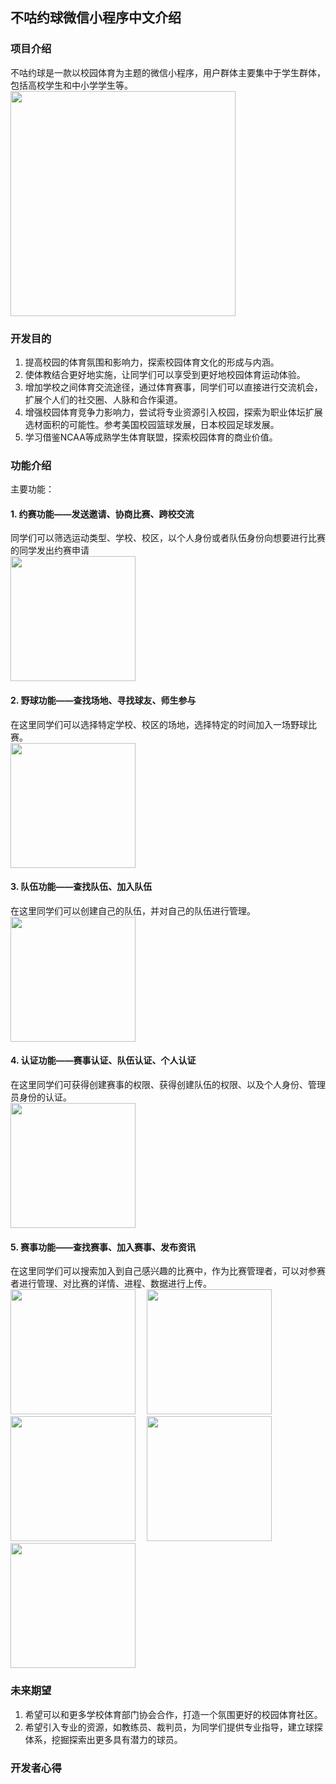## 不咕约球微信小程序中文介绍

### 项目介绍
不咕约球是一款以校园体育为主题的微信小程序，用户群体主要集中于学生群体，包括高校学生和中小学学生等。
<img src="https://github.com/HeXavi8/BUGU-Sport/blob/main/images/main.jpg" width = "360"/>

### 开发目的
1. 提高校园的体育氛围和影响力，探索校园体育文化的形成与内涵。
2. 使体教结合更好地实施，让同学们可以享受到更好地校园体育运动体验。
3. 增加学校之间体育交流途径，通过体育赛事，同学们可以直接进行交流机会，扩展个人们的社交圈、人脉和合作渠道。 
4. 增强校园体育竞争力影响力，尝试将专业资源引入校园，探索为职业体坛扩展选材面积的可能性。参考美国校园篮球发展，日本校园足球发展。 
5. 学习借鉴NCAA等成熟学生体育联盟，探索校园体育的商业价值。

### 功能介绍
主要功能：
#### 1. 约赛功能——发送邀请、协商比赛、跨校交流</br>
   同学们可以筛选运动类型、学校、校区，以个人身份或者队伍身份向想要进行比赛的同学发出约赛申请</br>
   <img src="https://github.com/HeXavi8/BUGU-Sport/blob/main/images/invite.PNG" width = "200"/>
#### 2. 野球功能——查找场地、寻找球友、师生参与</br>
   在这里同学们可以选择特定学校、校区的场地，选择特定的时间加入一场野球比赛。</br>
   <img src="https://github.com/HeXavi8/BUGU-Sport/blob/main/images/ground.PNG" width = "200"/>
#### 3. 队伍功能——查找队伍、加入队伍</br>
   在这里同学们可以创建自己的队伍，并对自己的队伍进行管理。</br>
   <img src="https://github.com/HeXavi8/BUGU-Sport/blob/main/images/team.PNG" width = "200"/>
#### 4. 认证功能——赛事认证、队伍认证、个人认证</br>
   在这里同学们可获得创建赛事的权限、获得创建队伍的权限、以及个人身份、管理员身份的认证。</br>
   <img src="https://github.com/HeXavi8/BUGU-Sport/blob/main/images/certification.PNG" width = "200"/>
#### 5. 赛事功能——查找赛事、加入赛事、发布资讯</br>
   在这里同学们可以搜索加入到自己感兴趣的比赛中，作为比赛管理者，可以对参赛者进行管理、对比赛的详情、进程、数据进行上传。</br>
   <img src="https://github.com/HeXavi8/BUGU-Sport/blob/main/images/match.PNG" width = "200"/>&emsp;
   <img src="https://github.com/HeXavi8/BUGU-Sport/blob/main/images/match_main.PNG" width = "200"/>&emsp;
   <img src="https://github.com/HeXavi8/BUGU-Sport/blob/main/images/match_participant.PNG" width = "200"/>&emsp;
   <img src="https://github.com/HeXavi8/BUGU-Sport/blob/main/images/match_against.PNG" width = "200"/>&emsp;
   <img src="https://github.com/HeXavi8/BUGU-Sport/blob/main/images/match_data.PNG" width = "200"/>
### 未来期望
1. 希望可以和更多学校体育部门协会合作，打造一个氛围更好的校园体育社区。
2. 希望引入专业的资源，如教练员、裁判员，为同学们提供专业指导，建立球探体系，挖掘探索出更多具有潜力的球员。

### 开发者心得
